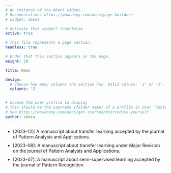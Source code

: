 ```yaml
---
# An instance of the About widget.
# Documentation: https://wowchemy.com/docs/page-builder/
# widget: about

# Activate this widget? true/false
active: true

# This file represents a page section.
headless: true

# Order that this section appears on the page.
weight: 20

title: News

design:
  # Choose how many columns the section has. Valid values: '1' or '2'.
  columns: '2'


# Choose the user profile to display
# This should be the username (folder name) of a profile in your `content/authors/` folder.
# See https://wowchemy.com/docs/get-started/#introduce-yourself
author: admin
---
```

<ul class="news-ul">
   <li>[2023-12]: A manuscript about transfer learning  accepted by the journal of Pattern Analysis and Applications.</li>
   <li>[2023-08]: A manuscript about transfer learning under Major Revision on the journal of Pattern Analysis and Applications.</li>
   <li>[2023-07]: A manuscript about semi-supervised learning accepted by the journal of Pattern Recognition.</li>
<style>
.news-ul li{margin-bottom: 10px;}
</style>
